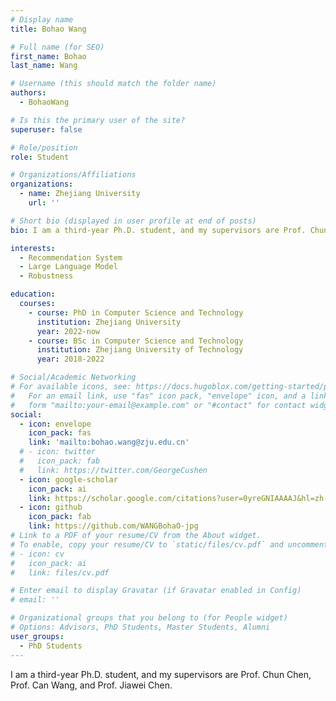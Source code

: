 ```yaml
---
# Display name
title: Bohao Wang

# Full name (for SEO)
first_name: Bohao
last_name: Wang

# Username (this should match the folder name)
authors:
  - BohaoWang

# Is this the primary user of the site?
superuser: false

# Role/position
role: Student

# Organizations/Affiliations
organizations:
  - name: Zhejiang University
    url: ''

# Short bio (displayed in user profile at end of posts)
bio: I am a third-year Ph.D. student, and my supervisors are Prof. Chun Chen, Prof. Can Wang, and Prof. Jiawei Chen.

interests:
  - Recommendation System
  - Large Language Model
  - Robustness

education:
  courses:
    - course: PhD in Computer Science and Technology
      institution: Zhejiang University
      year: 2022-now
    - course: BSc in Computer Science and Technology
      institution: Zhejiang University of Technology
      year: 2018-2022

# Social/Academic Networking
# For available icons, see: https://docs.hugoblox.com/getting-started/page-builder/#icons
#   For an email link, use "fas" icon pack, "envelope" icon, and a link in the
#   form "mailto:your-email@example.com" or "#contact" for contact widget.
social:
  - icon: envelope
    icon_pack: fas
    link: 'mailto:bohao.wang@zju.edu.cn'
  # - icon: twitter
  #   icon_pack: fab
  #   link: https://twitter.com/GeorgeCushen
  - icon: google-scholar
    icon_pack: ai
    link: https://scholar.google.com/citations?user=0yreGNIAAAAJ&hl=zh-CN
  - icon: github
    icon_pack: fab
    link: https://github.com/WANGBohaO-jpg
# Link to a PDF of your resume/CV from the About widget.
# To enable, copy your resume/CV to `static/files/cv.pdf` and uncomment the lines below.
# - icon: cv
#   icon_pack: ai
#   link: files/cv.pdf

# Enter email to display Gravatar (if Gravatar enabled in Config)
# email: ''

# Organizational groups that you belong to (for People widget)
# Options: Advisors, PhD Students, Master Students, Alumni
user_groups:
  - PhD Students
---
```


I am a third-year Ph.D. student, and my supervisors are Prof. Chun Chen, Prof. Can Wang, and Prof. Jiawei Chen.
